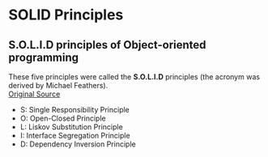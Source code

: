 # SOLID Principles
## S.O.L.I.D principles of Object-oriented programming
These five principles were called the **S.O.L.I.D** principles (the acronym was derived by Michael Feathers).  
[Original Source](https://blog.bitsrc.io/solid-principles-every-developer-should-know-b3bfa96bb688)  

- S: Single Responsibility Principle
- O: Open-Closed Principle
- L: Liskov Substitution Principle
- I: Interface Segregation Principle
- D: Dependency Inversion Principle
